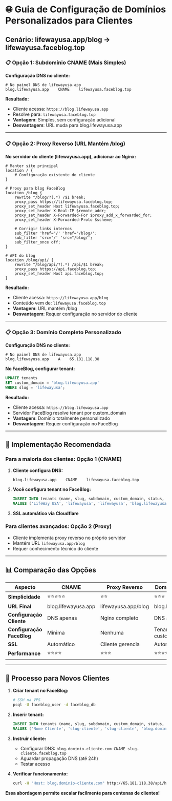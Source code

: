 # 🌐 Guia de Configuração de Domínios Personalizados para Clientes

## Cenário: lifewayusa.app/blog → lifewayusa.faceblog.top

### 📋 **Opção 1: Subdomínio CNAME (Mais Simples)**

**Configuração DNS no cliente:**
```dns
# No painel DNS de lifewayusa.app
blog.lifewayusa.app    CNAME    lifewayusa.faceblog.top
```

**Resultado:**
- Cliente acessa: `https://blog.lifewayusa.app`
- Resolve para: `lifewayusa.faceblog.top`
- **Vantagem**: Simples, sem configuração adicional
- **Desvantagem**: URL muda para blog.lifewayusa.app

---

### 📋 **Opção 2: Proxy Reverso (URL Mantém /blog)**

**No servidor do cliente (lifewayusa.app), adicionar ao Nginx:**

```nginx
# Manter site principal
location / {
    # Configuração existente do cliente
}

# Proxy para blog FaceBlog
location /blog {
    rewrite ^/blog/?(.*) /$1 break;
    proxy_pass https://lifewayusa.faceblog.top;
    proxy_set_header Host lifewayusa.faceblog.top;
    proxy_set_header X-Real-IP $remote_addr;
    proxy_set_header X-Forwarded-For $proxy_add_x_forwarded_for;
    proxy_set_header X-Forwarded-Proto $scheme;
    
    # Corrigir links internos
    sub_filter 'href="/' 'href="/blog/';
    sub_filter 'src="/' 'src="/blog/';
    sub_filter_once off;
}

# API do blog
location /blog/api/ {
    rewrite ^/blog/api/?(.*) /api/$1 break;
    proxy_pass https://api.faceblog.top;
    proxy_set_header Host api.faceblog.top;
}
```

**Resultado:**
- Cliente acessa: `https://lifewayusa.app/blog`
- Conteúdo vem de: `lifewayusa.faceblog.top`
- **Vantagem**: URL mantém /blog
- **Desvantagem**: Requer configuração no servidor do cliente

---

### 📋 **Opção 3: Domínio Completo Personalizado**

**Configuração DNS no cliente:**
```dns
# No painel DNS de lifewayusa.app
blog.lifewayusa.app    A    65.181.118.38
```

**No FaceBlog, configurar tenant:**
```sql
UPDATE tenants 
SET custom_domain = 'blog.lifewayusa.app' 
WHERE slug = 'lifewayusa';
```

**Resultado:**
- Cliente acessa: `https://blog.lifewayusa.app`
- Servidor FaceBlog resolve tenant por custom_domain
- **Vantagem**: Domínio totalmente personalizado
- **Desvantagem**: Requer configuração no FaceBlog

---

## 🚀 **Implementação Recomendada**

### **Para a maioria dos clientes: Opção 1 (CNAME)**

1. **Cliente configura DNS:**
   ```dns
   blog.lifewayusa.app    CNAME    lifewayusa.faceblog.top
   ```

2. **Você configura tenant no FaceBlog:**
   ```sql
   INSERT INTO tenants (name, slug, subdomain, custom_domain, status, plan)
   VALUES ('LifeWay USA', 'lifewayusa', 'lifewayusa', 'blog.lifewayusa.app', 'active', 'pro');
   ```

3. **SSL automático via Cloudflare**

### **Para clientes avançados: Opção 2 (Proxy)**

- Cliente implementa proxy reverso no próprio servidor
- Mantém URL `lifewayusa.app/blog`
- Requer conhecimento técnico do cliente

---

## 📊 **Comparação das Opções**

| Aspecto | CNAME | Proxy Reverso | Domínio Completo |
|---------|-------|---------------|------------------|
| **Simplicidade** | ⭐⭐⭐⭐⭐ | ⭐⭐ | ⭐⭐⭐ |
| **URL Final** | blog.lifewayusa.app | lifewayusa.app/blog | blog.lifewayusa.app |
| **Configuração Cliente** | DNS apenas | Nginx completo | DNS apenas |
| **Configuração FaceBlog** | Mínima | Nenhuma | Tenant custom_domain |
| **SSL** | Automático | Cliente gerencia | Automático |
| **Performance** | ⭐⭐⭐⭐ | ⭐⭐⭐ | ⭐⭐⭐⭐⭐ |

---

## 🎯 **Processo para Novos Clientes**

1. **Criar tenant no FaceBlog:**
   ```bash
   # SSH na VPS
   psql -U faceblog_user -d faceblog_db
   ```

2. **Inserir tenant:**
   ```sql
   INSERT INTO tenants (name, slug, subdomain, custom_domain, status, plan)
   VALUES ('Nome Cliente', 'slug-cliente', 'slug-cliente', 'blog.dominio-cliente.com', 'active', 'pro');
   ```

3. **Instruir cliente:**
   - Configurar DNS: `blog.dominio-cliente.com CNAME slug-cliente.faceblog.top`
   - Aguardar propagação DNS (até 24h)
   - Testar acesso

4. **Verificar funcionamento:**
   ```bash
   curl -H "Host: blog.dominio-cliente.com" http://65.181.118.38/api/health
   ```

**Essa abordagem permite escalar facilmente para centenas de clientes!**
